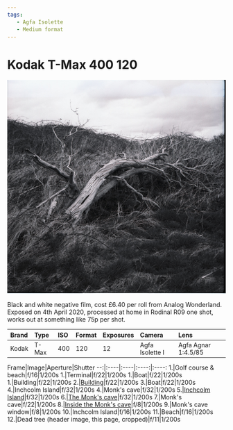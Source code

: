 ```yaml
---
tags:
   - Agfa Isolette
   - Medium format
---
```

# Kodak T-Max 400 120

![](/img/2020-04-17-Kodak-TMY-12.jpg)

Black and white negative film, cost £6.40 per roll from Analog Wonderland. Exposed on 4th April 2020, processed at home in Rodinal R09 one shot, works out at something like 75p per shot.

Brand|Type|ISO|Format|Exposures|Camera|Lens
:----|:---|:--|:-----|:--------|:-----|:----
Kodak|T-Max|400|120|12|Agfa Isolette I|Agfa Agnar 1:4.5/85

Frame|Image|Aperture|Shutter
--:|:----|:----|:----:|:----:
1.|Golf course & beach|f/16|1/200s
1.|Terminal|f/22|1/200s
1.|Boat|f/22|1/200s
1.|Building|f/22|1/200s
2.|[Building](/2020/04/04/self-isoletting-with-Kodak-T-Max-400.html)|f/22|1/200s
3.|Boat|f/22|1/200s
4.|Inchcolm Island|f/32|1/200s
4.|Monk's cave|f/32|1/200s
5.|[Inchcolm Island](/2020/04/04/self-isoletting-with-Kodak-T-Max-400.html)|f/32|1/200s
6.|[The Monk's cave](/2020/04/04/self-isoletting-with-Kodak-T-Max-400.html)|f/32|1/200s
7.|Monk's cave|f/22|1/200s
8.|[Inside the Monk's cave](/2020/04/04/self-isoletting-with-Kodak-T-Max-400.html)|f/8|1/200s
9.|Monk's cave window|f/8|1/200s
10.|Inchcolm Island|f/16|1/200s
11.|Beach|f/16|1/200s
12.|Dead tree (header image, this page, cropped)|f/11|1/200s
